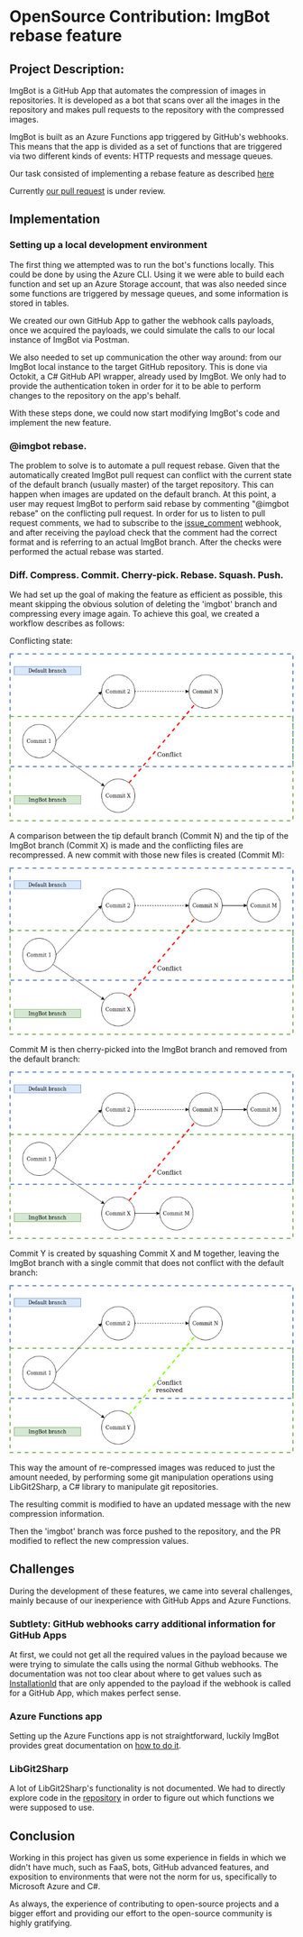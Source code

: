 # OpenSource Contribution: ImgBot rebase feature
 
## Project Description:
 
ImgBot is a GitHub App that automates the compression of images in repositories. It is developed as a bot that scans over all the images in the repository and makes pull requests to the repository with the compressed images.
 
ImgBot is built as an Azure Functions app triggered by GitHub's webhooks. This means that the app is divided as a set of functions that are triggered via two different kinds of events: HTTP requests and message queues.
 
Our task consisted of implementing a rebase feature as described [here](https://github.com/dabutvin/Imgbot/issues/352)
 
Currently [our pull request](https://github.com/dabutvin/Imgbot/pull/635) is under review.
 
## Implementation
 
### Setting up a local development environment
 
The first thing we attempted was to run the bot's functions locally. This could be done by using the Azure CLI. Using it we were able to build each function and set up an Azure Storage account, that was also needed since some functions are triggered by message queues, and some information is stored in tables.
 
We created our own GitHub App to gather the webhook calls payloads, once we acquired the payloads, we could simulate the calls to our local instance of ImgBot via Postman.
 
We also needed to set up communication the other way around: from our ImgBot local instance to the target GitHub repository. This is done via Octokit, a C# GitHub API wrapper, already used by ImgBot. We only had to provide the authentication token in order for it to be able to perform changes to the repository on the app's behalf.
 
With these steps done, we could now start modifying ImgBot's code and implement the new feature.
 
### @imgbot rebase.

The problem to solve is to automate a pull request rebase. Given that the automatically created ImgBot pull request can conflict with the current state of the default branch (usually master) of the target repository. This can happen when images are updated on the default branch. At this point, a user may request ImgBot to perform said rebase by commenting "@imgbot rebase" on the conflicting pull request. In order for us to listen to pull request comments, we had to subscribe to the [issue_comment](https://developer.github.com/v3/activity/events/types/#issuecommentevent) webhook, and after receiving the payload check that the comment had the correct format and is referring to an actual ImgBot branch. After the checks were performed the actual rebase was started.

### Diff. Compress. Commit. Cherry-pick. Rebase. Squash. Push.

We had set up the goal of making the feature as efficient as possible, this meant skipping the obvious solution of deleting the 'imgbot' branch and compressing every image again. To achieve this goal, we created a workflow describes as follows:
 
Conflicting state:

![image conflict state](./commits.jpg)
 
A comparison between the tip default branch (Commit N) and the tip of the ImgBot branch (Commit X) is made and the conflicting files are recompressed. A new commit with those new files is created (Commit M):

![image new commit](./commits1.jpg)
 
Commit M is then cherry-picked into the ImgBot branch and removed from the default branch:

![image cherry-pick](./commits2.jpg)
 
Commit Y is created by squashing Commit X and M together, leaving the ImgBot branch with a single commit that does not conflict with the default branch:

![image squash](./commits3.jpg)
 
This way the amount of re-compressed images was reduced to just the amount needed, by performing some git manipulation operations using LibGit2Sharp, a C# library to manipulate git repositories.
 
The resulting commit is modified to have an updated message with the new compression information.
 
Then the 'imgbot' branch was force pushed to the repository, and the PR modified to reflect the new compression values.
 
## Challenges
 
During the development of these features, we came into several challenges, mainly because of our inexperience with GitHub Apps and Azure Functions.
 
### Subtlety: GitHub webhooks carry additional information for GitHub Apps
At first, we could not get all the required values in the payload because we were trying to simulate the calls using the normal Github webhooks. The documentation was not too clear about where to get values such as [InstallationId](https://developer.github.com/apps/quickstart-guides/setting-up-your-development-environment/#authenticating-as-an-installation) that are only appended to the payload if the webhook is called for a GitHub App, which makes perfect sense.
 
### Azure Functions app
Setting up the Azure Functions app is not straightforward, luckily ImgBot provides great documentation on [how to do it](https://imgbot.net/docs/#contributing).
 
### LibGit2Sharp
A lot of LibGit2Sharp's functionality is not documented. We had to directly explore code in the [repository](https://github.com/libgit2/libgit2sharp) in order to figure out which functions we were supposed to use.
 
## Conclusion
 
Working in this project has given us some experience in fields in which we didn't have much, such as FaaS, bots, GitHub advanced features, and exposition to environments that were not the norm for us, specifically to Microsoft Azure and C#.
 
As always, the experience of contributing to open-source projects and a bigger effort and providing our effort to the open-source community is highly gratifying.


